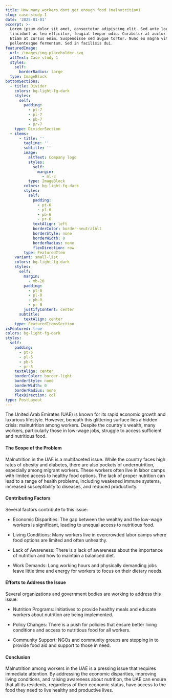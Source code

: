 ```yaml
---
title: How many workers dont get enough food (malnutrition)
slug: case-study-1
date: '2025-01-01'
excerpt: >-
  Lorem ipsum dolor sit amet, consectetur adipiscing elit. Sed ante lorem,
  tincidunt ac leo efficitur, feugiat tempor odio. Curabitur at auctor sapien.
  Etiam at cursus enim. Suspendisse sed augue tortor. Nunc eu magna vitae lorem
  pellentesque fermentum. Sed in facilisis dui.
featuredImage:
  url: /images/img-placeholder.svg
  altText: Case study 1
  styles:
    self:
      borderRadius: large
  type: ImageBlock
bottomSections:
  - title: Divider
    colors: bg-light-fg-dark
    styles:
      self:
        padding:
          - pt-7
          - pl-7
          - pb-7
          - pr-7
    type: DividerSection
  - items:
      - title: ''
        tagline: ''
        subtitle: ''
        image:
          altText: Company logo
          styles:
            self:
              margin:
                - ml-3
          type: ImageBlock
        colors: bg-light-fg-dark
        styles:
          self:
            padding:
              - pt-6
              - pl-6
              - pb-6
              - pr-6
            textAlign: left
            borderColor: border-neutralAlt
            borderStyle: none
            borderWidth: 0
            borderRadius: none
            flexDirection: row
        type: FeaturedItem
    variant: small-list
    colors: bg-light-fg-dark
    styles:
      self:
        margin:
          - mb-20
        padding:
          - pt-0
          - pl-0
          - pb-0
          - pr-0
        justifyContent: center
      subtitle:
        textAlign: center
    type: FeaturedItemsSection
isFeatured: true
colors: bg-light-fg-dark
styles:
  self:
    padding:
      - pt-5
      - pl-5
      - pb-5
      - pr-5
    textAlign: center
    borderColor: border-light
    borderStyle: none
    borderWidth: 0
    borderRadius: none
    flexDirection: col
type: PostLayout
---
```

The United Arab Emirates (UAE) is known for its rapid economic growth and luxurious lifestyle. However, beneath this glittering surface lies a hidden crisis: malnutrition among workers. Despite the country's wealth, many workers, particularly those in low-wage jobs, struggle to access sufficient and nutritious food.

#### The Scope of the Problem

Malnutrition in the UAE is a multifaceted issue. While the country faces high rates of obesity and diabetes, there are also pockets of undernutrition, especially among migrant workers. These workers often live in labor camps with limited access to healthy food options. The lack of proper nutrition can lead to a range of health problems, including weakened immune systems, increased susceptibility to diseases, and reduced productivity.

#### Contributing Factors

Several factors contribute to this issue:

*   Economic Disparities: The gap between the wealthy and the low-wage workers is significant, leading to unequal access to nutritious food.

*   Living Conditions: Many workers live in overcrowded labor camps where food options are limited and often unhealthy.

*   Lack of Awareness: There is a lack of awareness about the importance of nutrition and how to maintain a balanced diet.

*   Work Demands: Long working hours and physically demanding jobs leave little time and energy for workers to focus on their dietary needs.

#### Efforts to Address the Issue

Several organizations and government bodies are working to address this issue:

*   Nutrition Programs: Initiatives to provide healthy meals and educate workers about nutrition are being implemented.

*   Policy Changes: There is a push for policies that ensure better living conditions and access to nutritious food for all workers.

*   Community Support: NGOs and community groups are stepping in to provide food aid and support to those in need.

#### Conclusion

Malnutrition among workers in the UAE is a pressing issue that requires immediate attention. By addressing the economic disparities, improving living conditions, and raising awareness about nutrition, the UAE can ensure that all its residents, regardless of their economic status, have access to the food they need to live healthy and productive lives.



